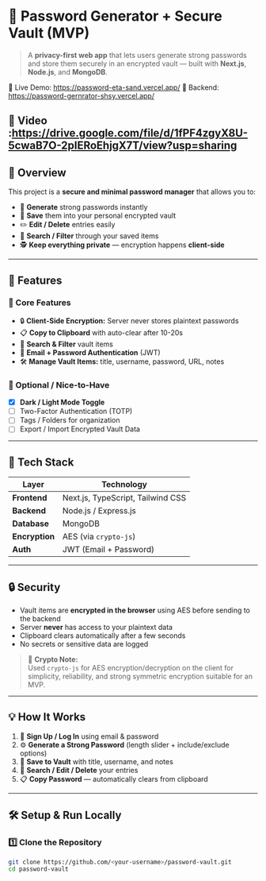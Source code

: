 # 🔐 Password Generator + Secure Vault (MVP)

> A **privacy-first web app** that lets users generate strong passwords and store them securely in an encrypted vault — built with **Next.js**, **Node.js**, and **MongoDB**.

🔗 Live Demo: https://password-eta-sand.vercel.app/
🔗 Backend: https://password-gernrator-shsy.vercel.app/

🔗 Video :https://drive.google.com/file/d/1fPF4zgyX8U-5cwaB7O-2pIERoEhjgX7T/view?usp=sharing
---

## 🚀 Overview

This project is a **secure and minimal password manager** that allows you to:

- 🔑 **Generate** strong passwords instantly  
- 🧰 **Save** them into your personal encrypted vault  
- ✏️ **Edit / Delete** entries easily  
- 🧭 **Search / Filter** through your saved items  
- 🕵️ **Keep everything private** — encryption happens **client-side**  

---

## 🧠 Features

### 🧩 Core Features
- 🔒 **Client-Side Encryption:** Server never stores plaintext passwords  
- 📋 **Copy to Clipboard** with auto-clear after 10-20s  
- 🔎 **Search & Filter** vault items  
- 👤 **Email + Password Authentication** (JWT)  
- 🛠️ **Manage Vault Items:** title, username, password, URL, notes  

### 🌙 Optional / Nice-to-Have
- [x] **Dark / Light Mode Toggle**  
- [ ] Two-Factor Authentication (TOTP)  
- [ ] Tags / Folders for organization  
- [ ] Export / Import Encrypted Vault Data  

---

## 🧰 Tech Stack

| Layer | Technology |
|-------|-------------|
| **Frontend** | Next.js, TypeScript, Tailwind CSS |
| **Backend** | Node.js / Express.js |
| **Database** | MongoDB |
| **Encryption** | AES (via `crypto-js`) |
| **Auth** | JWT (Email + Password) |

---

## 🔒 Security

- Vault items are **encrypted in the browser** using AES before sending to the backend  
- Server **never** has access to your plaintext data  
- Clipboard clears automatically after a few seconds  
- No secrets or sensitive data are logged  

> 🧠 **Crypto Note:**  
> Used `crypto-js` for AES encryption/decryption on the client for simplicity, reliability, and strong symmetric encryption suitable for an MVP.

---

## 💡 How It Works

1. 📨 **Sign Up / Log In** using email & password  
2. ⚙️ **Generate a Strong Password** (length slider + include/exclude options)  
3. 💾 **Save to Vault** with title, username, and notes  
4. 🧭 **Search / Edit / Delete** your entries  
5. 📋 **Copy Password** — automatically clears from clipboard  

---

## 🛠️ Setup & Run Locally

### 1️⃣ Clone the Repository
```bash
git clone https://github.com/<your-username>/password-vault.git
cd password-vault
